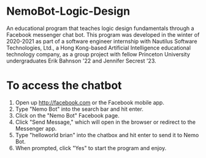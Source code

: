 # NemoBot-Logic-Design
An educational program that teaches logic design fundamentals through a Facebook messenger chat bot.
This program was developed in the winter of 2020-2021 as part of a software engineer internship with Nautilus Software Technologies, Ltd., a Hong Kong-based Artificial Intelligence educational technology company, as a group project with fellow Princeton University undergraduates Erik Bahnson '22 and Jennifer Secrest '23.

# To access the chatbot
1) Open up http://facebook.com or the Facebook mobile app.
2) Type "Nemo Bot" into the search bar and hit enter.
3) Click on the "Nemo Bot" Facebook page.
4) Click "Send Message," which will open in the browser or redirect to the Messenger app.
5) Type "helloworld brian" into the chatbox and hit enter to send it to Nemo Bot.
6) When prompted, click "Yes" to start the program and enjoy.
